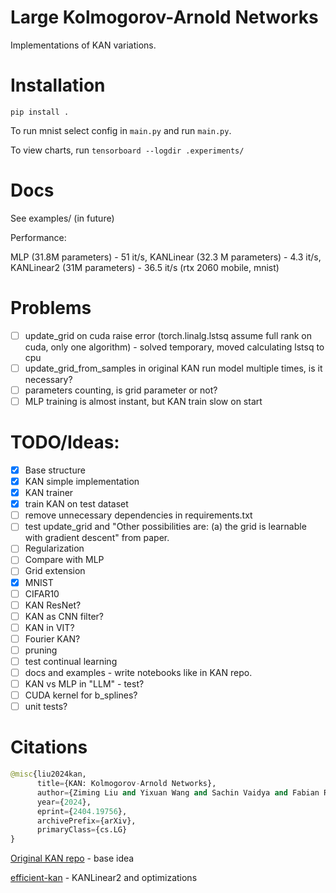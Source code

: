 # Large Kolmogorov-Arnold Networks
Implementations of KAN variations.

# Installation

```
pip install .
```

To run mnist select config in `main.py` and run `main.py`.

To view charts, run `tensorboard --logdir .experiments/`

# Docs

See examples/ (in future)

Performance:

MLP (31.8M parameters) - 51 it/s, KANLinear (32.3 M parameters) - 4.3 it/s, KANLinear2 (31M parameters) - 36.5 it/s (rtx 2060 mobile, mnist)

# Problems
- [ ] update_grid on cuda raise error (torch.linalg.lstsq assume full rank on cuda, only one algorithm) - solved temporary, moved calculating lstsq to cpu
- [ ] update_grid_from_samples in original KAN run model multiple times, is it necessary? 
- [ ] parameters counting, is grid parameter or not?
- [ ] MLP training is almost instant, but KAN train slow on start

# TODO/Ideas:
- [x] Base structure
- [x] KAN simple implementation
- [x] KAN trainer
- [x] train KAN on test dataset
- [ ] remove unnecessary dependencies in requirements.txt
- [ ] test update_grid and "Other possibilities are: (a) the grid is learnable with gradient descent" from paper. 
- [ ] Regularization
- [ ] Compare with MLP
- [ ] Grid extension
- [x] MNIST
- [ ] CIFAR10
- [ ] KAN ResNet?
- [ ] KAN as CNN filter?
- [ ] KAN in VIT?
- [ ] Fourier KAN?
- [ ] pruning
- [ ] test continual learning
- [ ] docs and examples - write notebooks like in KAN repo.
- [ ] KAN vs MLP in "LLM" - test?
- [ ] CUDA kernel for b_splines?
- [ ] unit tests?

# Citations
```python
@misc{liu2024kan,
      title={KAN: Kolmogorov-Arnold Networks}, 
      author={Ziming Liu and Yixuan Wang and Sachin Vaidya and Fabian Ruehle and James Halverson and Marin Soljačić and Thomas Y. Hou and Max Tegmark},
      year={2024},
      eprint={2404.19756},
      archivePrefix={arXiv},
      primaryClass={cs.LG}
}
```
[Original KAN repo](https://github.com/KindXiaoming/pykan) - base idea

[efficient-kan](https://github.com/Blealtan/efficient-kan) - KANLinear2 and optimizations


